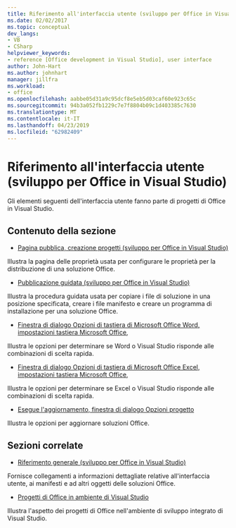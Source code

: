 ```yaml
---
title: Riferimento all'interfaccia utente (sviluppo per Office in Visual Studio)
ms.date: 02/02/2017
ms.topic: conceptual
dev_langs:
- VB
- CSharp
helpviewer_keywords:
- reference [Office development in Visual Studio], user interface
author: John-Hart
ms.author: johnhart
manager: jillfra
ms.workload:
- office
ms.openlocfilehash: aabbe05d31a9c95dcf8e5eb5d03caf60e923c65c
ms.sourcegitcommit: 94b3a052fb1229c7e7f8804b09c1d403385c7630
ms.translationtype: MT
ms.contentlocale: it-IT
ms.lasthandoff: 04/23/2019
ms.locfileid: "62982409"
---
```

# <a name="user-interface-reference-office-development-in-visual-studio"></a>Riferimento all'interfaccia utente (sviluppo per Office in Visual Studio)
  Gli elementi seguenti dell'interfaccia utente fanno parte di progetti di Office in Visual Studio.

## <a name="in-this-section"></a>Contenuto della sezione
- [Pagina pubblica, creazione progetti &#40;sviluppo per Office in Visual Studio&#41;](../vsto/publish-page-project-designer-office-development-in-visual-studio.md)

 Illustra la pagina delle proprietà usata per configurare le proprietà per la distribuzione di una soluzione Office.

- [Pubblicazione guidata &#40;sviluppo per Office in Visual Studio&#41;](../vsto/publish-wizard-office-development-in-visual-studio.md)

 Illustra la procedura guidata usata per copiare i file di soluzione in una posizione specificata, creare i file manifesto e creare un programma di installazione per una soluzione Office.

- [Finestra di dialogo Opzioni di tastiera di Microsoft Office Word, impostazioni tastiera Microsoft Office,](../vsto/microsoft-office-word-keyboard-microsoft-office-keyboard-settings-options-dialog-box.md)

 Illustra le opzioni per determinare se Word o Visual Studio risponde alle combinazioni di scelta rapida.

- [Finestra di dialogo Opzioni di tastiera di Microsoft Office Excel, impostazioni tastiera Microsoft Office,](../vsto/microsoft-office-excel-keyboard-microsoft-office-keyboard-settings-options-dialog-box.md)

 Illustra le opzioni per determinare se Excel o Visual Studio risponde alle combinazioni di scelta rapida.

- [Esegue l'aggiornamento, finestra di dialogo Opzioni progetto](../vsto/project-upgrade-options-dialog-box.md)

 Illustra le opzioni per aggiornare soluzioni Office.

## <a name="related-sections"></a>Sezioni correlate
- [Riferimento generale &#40;sviluppo per Office in Visual Studio&#41;](../vsto/general-reference-office-development-in-visual-studio.md)

 Fornisce collegamenti a informazioni dettagliate relative all'interfaccia utente, ai manifesti e ad altri oggetti delle soluzioni Office.

- [Progetti di Office in ambiente di Visual Studio](../vsto/office-projects-in-the-visual-studio-environment.md)

 Illustra l'aspetto dei progetti di Office nell'ambiente di sviluppo integrato di Visual Studio.
